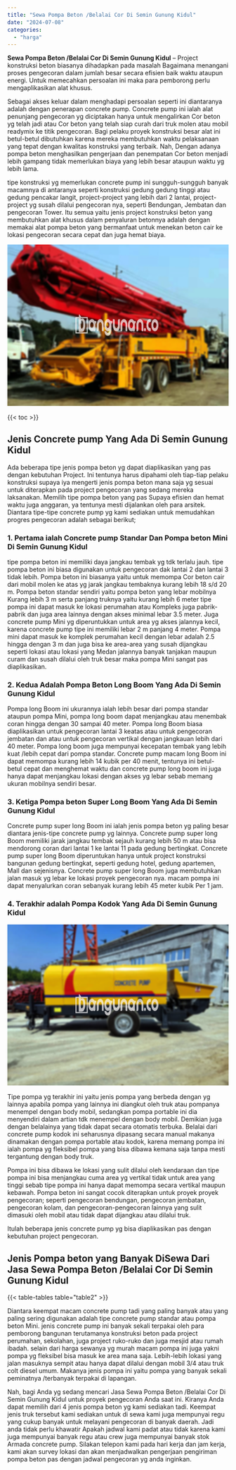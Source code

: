 ```yaml
---
title: "Sewa Pompa Beton /Belalai Cor Di Semin Gunung Kidul"
date: "2024-07-08"
categories: 
  - "harga"
---
```


**Sewa Pompa Beton /Belalai Cor Di Semin Gunung Kidul** – Project konstruksi beton biasanya dihadapkan pada masalah Bagaimana menangani proses pengecoran dalam jumlah besar secara efisien baik waktu ataupun energi. Untuk memecahkan persoalan ini maka para pemborong perlu mengaplikasikan alat khusus.

Sebagai akses keluar dalam menghadapi persoalan seperti ini diantaranya adalah dengan penerapan concrete pump. Concrete pump ini ialah alat penunjang pengecoran yg diciptakan hanya untuk mengalirkan Cor beton yg telah jadi atau Cor beton yang telah siap curah dari truk molen atau mobil readymix ke titik pengecoran. Bagi pelaku proyek konstruksi besar alat ini betul-betul dibutuhkan karena mereka membutuhkan waktu pelaksanaan yang tepat dengan kwalitas konstruksi yang terbaik. Nah, Dengan adanya pompa beton menghasilkan pengerjaan dan penempatan Cor beton menjadi lebih gampang tidak memerlukan biaya yang lebih besar ataupun waktu yg lebih lama.

tipe konstruksi yg memerlukan concrete pump ini sungguh-sungguh banyak macamnya di antaranya seperti konstruksi gedung gedung tinggi atau gedung pencakar langit, project-project yang lebih dari 2 lantai, project-project yg susah dilalui pengecoran nya, seperti Bendungan, Jembatan dan pengecoran Tower. Itu semua yaitu jenis project konstruksi beton yang membutuhkan alat khusus dalam penyaluran betonnya adalah dengan memakai alat pompa beton yang bermanfaat untuk menekan beton cair ke lokasi pengecoran secara cepat dan juga hemat biaya.

![Sewa Pompa Beton /Belalai Cor Di Semin Gunung Kidul](/images/sewa-concrete-pump-31.png)

{{< toc >}}

## Jenis Concrete pump Yang Ada Di Semin Gunung Kidul

Ada beberapa tipe jenis pompa beton yg dapat diaplikasikan yang pas dengan kebutuhan Project. Ini tentunya harus dipahami oleh tiap-tiap pelaku konstruksi supaya iya mengerti jenis pompa beton mana saja yg sesuai untuk diterapkan pada project pengecoran yang sedang mereka laksanakan. Memilih tipe pompa beton yang pas Supaya efisien dan hemat waktu juga anggaran, ya tentunya mesti dijalankan oleh para arsitek. Diantara tipe-tipe concrete pump yg kami sediakan untuk memudahkan progres pengecoran adalah sebagai berikut;

### 1\. Pertama ialah Concrete pump Standar Dan Pompa beton Mini Di Semin Gunung Kidul

tipe pompa beton ini memiliki daya jangkau tembak yg tdk terlalu jauh. tipe pompa beton ini biasa digunakan untuk pengecoran dak lantai 2 dan lantai 3 tidak lebih. Pompa beton ini biasanya yaitu untuk memompa Cor beton cair dari mobil molen ke atas yg jarak jangkau tembaknya kurang lebih 18 s/d 20 m. Pompa beton standar sendiri yaitu pompa beton yang lebar mobilnya Kurang lebih 3 m serta panjang truknya yaitu kurang lebih 6 meter tipe pompa ini dapat masuk ke lokasi perumahan atau Kompleks juga pabrik-pabrik dan juga area lainnya dengan akses minimal lebar 3.5 meter. Juga concrete pump Mini yg diperuntukkan untuk area yg akses jalannya kecil, karena concrete pump tipe ini memiliki lebar 2 m panjang 4 meter. Pompa mini dapat masuk ke komplek perumahan kecil dengan lebar adalah 2.5 hingga dengan 3 m dan juga bisa ke area-area yang susah dijangkau seperti lokasi atau lokasi yang Medan jalannya banyak tanjakan maupun curam dan susah dilalui oleh truk besar maka pompa Mini sangat pas diaplikasikan.

### 2\. Kedua Adalah Pompa Beton Long Boom Yang Ada Di Semin Gunung Kidul

Pompa long Boom ini ukurannya ialah lebih besar dari pompa standar ataupun pompa Mini, pompa long boom dapat menjangkau atau menembak coran hingga dengan 30 sampai 40 meter. Pompa long Boom biasa diaplikasikan untuk pengecoran lantai 3 keatas atau untuk pengecoran jembatan dan atau untuk pengecoran vertikal dengan jangkauan lebih dari 40 meter. Pompa long boom juga mempunyai kecepatan tembak yang lebih kuat /lebih cepat dari pompa standar. Concrete pump macam long Boom ini dapat memompa kurang lebih 14 kubik per 40 menit, tentunya ini betul-betul cepat dan menghemat waktu dan concrete pump long boom ini juga hanya dapat menjangkau lokasi dengan akses yg lebar sebab memang ukuran mobilnya sendiri besar.

### 3\. Ketiga Pompa beton Super Long Boom Yang Ada Di Semin Gunung Kidul

Concrete pump super long Boom ini ialah jenis pompa beton yg paling besar diantara jenis-tipe concrete pump yg lainnya. Concrete pump super long Boom memiliki jarak jangkau tembak sejauh kurang lebih 50 m atau bisa mendorong coran dari lantai 1 ke lantai 11 pada gedung bertingkat. Concrete pump super long Boom diperuntukan hanya untuk project konstruksi bangunan gedung bertingkat, seperti gedung hotel, gedung apartemen, Mall dan sejenisnya. Concrete pump super long Boom juga membutuhkan jalan masuk yg lebar ke lokasi proyek pengecoran nya. macam pompa ini dapat menyalurkan coran sebanyak kurang lebih 45 meter kubik Per 1 jam.

### 4\. Terakhir adalah Pompa Kodok Yang Ada Di Semin Gunung Kidul

![Sewa Pompa Beton /Belalai Cor Di Semin Gunung Kidul](/images/sewa-concrete-pump-09.png)

Tipe pompa yg terakhir ini yaitu jenis pompa yang berbeda dengan yg lainnya apabila pompa yang lainnya ini diangkut oleh truk atau pompanya menempel dengan body mobil, sedangkan pompa portable ini dia menyendiri dalam artian tdk menempel dengan body mobil. Demikian juga dengan belalainya yang tidak dapat secara otomatis terbuka. Belalai dari concrete pump kodok ini seharusnya dipasang secara manual makanya dinamakan dengan pompa portable atau kodok, karena memang pompa ini ialah pompa yg fleksibel pompa yang bisa dibawa kemana saja tanpa mesti tergantung dengan body truk.

Pompa ini bisa dibawa ke lokasi yang sulit dilalui oleh kendaraan dan tipe pompa ini bisa menjangkau cuma area yg vertikal tidak untuk area yang tinggi sebab tipe pompa ini hanya dapat memompa secara vertikal maupun kebawah. Pompa beton ini sangat cocok diterapkan untuk proyek proyek pengecoran; seperti pengecoran bendungan, pengecoran jembatan, pengecoran kolam, dan pengecoran-pengecoran lainnya yang sulit dimasuki oleh mobil atau tidak dapat dijangkau atau dilalui truk.

Itulah beberapa jenis concrete pump yg bisa diaplikasikan pas dengan kebutuhan project pengecoran.

## Jenis Pompa beton yang Banyak DiSewa Dari Jasa Sewa Pompa Beton /Belalai Cor Di Semin Gunung Kidul

{{< table-tables table="table2" >}}

Diantara keempat macam concrete pump tadi yang paling banyak atau yang paling sering digunakan adalah tipe concrete pump standar atau pompa beton Mini. jenis concrete pump ini banyak sekali terpakai oleh para pemborong bangunan terutamanya konstruksi beton pada project perumahan, sekolahan, juga project ruko-ruko dan juga mesjid atau rumah ibadah. selain dari harga sewanya yg murah macam pompa ini juga yakni pompa yg fleksibel bisa masuk ke area mana saja. Lebih-lebih lokasi yang jalan masuknya sempit atau hanya dapat dilalui dengan mobil 3/4 atau truk colt diesel umum. Makanya jenis pompa ini yaitu pompa yang banyak sekali peminatnya /terbanyak terpakai di lapangan.

Nah, bagi Anda yg sedang mencari Jasa Sewa Pompa Beton /Belalai Cor Di Semin Gunung Kidul untuk proyek pengecoran Anda saat ini. Kiranya Anda dapat memilih dari 4 jenis pompa beton yg kami sediakan tadi. Keempat jenis truk tersebut kami sediakan untuk di sewa kami juga mempunyai regu yang cukup banyak untuk melayani pengecoran di banyak daerah. Jadi anda tidak perlu khawatir Apakah jadwal kami padat atau tidak karena kami juga mempunyai banyak regu atau crew juga mempunyai banyak stok Armada concrete pump. Silakan telepon kami pada hari kerja dan jam kerja, kami akan survey lokasi dan akan menjadwalkan pengerjaan pengiriman pompa beton pas dengan jadwal pengecoran yg anda inginkan.
